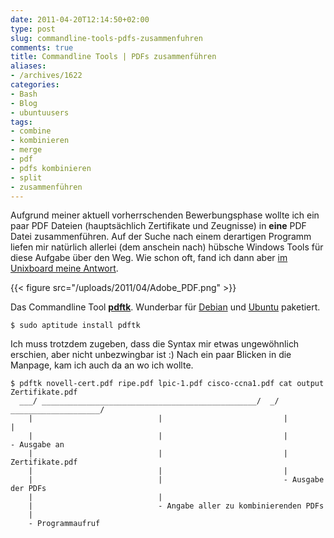 ```yaml
---
date: 2011-04-20T12:14:50+02:00
type: post
slug: commandline-tools-pdfs-zusammenfuhren
comments: true
title: Commandline Tools | PDFs zusammenführen
aliases:
- /archives/1622
categories:
- Bash
- Blog
- ubuntuusers
tags:
- combine
- kombinieren
- merge
- pdf
- pdfs kombinieren
- split
- zusammenführen
---
```


Aufgrund meiner aktuell vorherrschenden Bewerbungsphase wollte ich ein paar
PDF Dateien (hauptsächlich Zertifikate und Zeugnisse) in **eine** PDF Datei
zusammenführen. Auf der Suche nach einem derartigen Programm liefen mir
natürlich allerlei (dem anschein nach) hübsche Windows Tools für diese
Aufgabe über den Weg. Wie schon oft, fand ich dann aber
[im Unixboard meine Antwort](http://www.unixboard.de/vb3/showthread.php?31512-PDF-Dateien-%28mehrere%29-zusammenf%FChren-in-ein-PDF).

{{< figure src="/uploads/2011/04/Adobe_PDF.png" >}}

Das Commandline Tool
**[pdftk](http://www.pdflabs.com/tools/pdftk-the-pdf-toolkit/)**. Wunderbar
für [Debian](http://packages.debian.org/squeeze/pdftk) und
[Ubuntu](http://packages.ubuntu.com/natty/pdftk) paketiert.

```
$ sudo aptitude install pdftk
```

Ich muss trotzdem zugeben, dass die Syntax mir etwas ungewöhnlich erschien,
aber nicht unbezwingbar ist :) Nach ein paar Blicken in die Manpage, kam
ich auch da an wo ich wollte.


    $ pdftk novell-cert.pdf ripe.pdf lpic-1.pdf cisco-ccna1.pdf cat output Zertifikate.pdf
      ___/ ________________________________________________/  _/ ____________________/
        |                            |                           |             |
        |                            |                           |             - Ausgabe an
        |                            |                           |                Zertifikate.pdf
        |                            |                           |
        |                            |                           - Ausgabe der PDFs
        |                            |
        |                            - Angabe aller zu kombinierenden PDFs
        |
        - Programmaufruf
